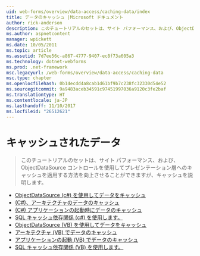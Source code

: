 ```yaml
---
uid: web-forms/overview/data-access/caching-data/index
title: データのキャッシュ |Microsoft ドキュメント
author: rick-anderson
description: このチュートリアルのセットは、サイト パフォーマンス、および、ObjectDataSource コントロールを使用してプレゼンテーション層へのキャッシュを適用する方法を向上することができます、キャッシュを説明しています.
ms.author: aspnetcontent
manager: wpickett
ms.date: 10/05/2011
ms.topic: article
ms.assetid: 7d7ee56c-a867-4777-9407-ec8f73a605a3
ms.technology: dotnet-webforms
ms.prod: .net-framework
msc.legacyurl: /web-forms/overview/data-access/caching-data
msc.type: chapter
ms.openlocfilehash: 0b14ecdd4a8cab1d61bf9b7c238fc32330d54e52
ms.sourcegitcommit: 9a9483aceb34591c97451997036a9120c3fe2baf
ms.translationtype: HT
ms.contentlocale: ja-JP
ms.lasthandoff: 11/10/2017
ms.locfileid: "26512621"
---
```

<a name="caching-data"></a>キャッシュされたデータ
====================
> このチュートリアルのセットは、サイト パフォーマンス、および、ObjectDataSource コントロールを使用してプレゼンテーション層へのキャッシュを適用する方法を向上させることができますが、キャッシュを説明します。


- [ObjectDataSource (c#) を使用してデータをキャッシュ](caching-data-with-the-objectdatasource-cs.md)
- [(C#)、アーキテクチャのデータのキャッシュ](caching-data-in-the-architecture-cs.md)
- [(C#) アプリケーションの起動時にデータのキャッシュ](caching-data-at-application-startup-cs.md)
- [SQL キャッシュ依存関係 (c#) を使用します。](using-sql-cache-dependencies-cs.md)
- [ObjectDataSource (VB) を使用してデータをキャッシュ](caching-data-with-the-objectdatasource-vb.md)
- [アーキテクチャ (VB) でデータのキャッシュ](caching-data-in-the-architecture-vb.md)
- [アプリケーションの起動 (VB) でデータのキャッシュ](caching-data-at-application-startup-vb.md)
- [SQL キャッシュ依存関係 (VB) を使用します。](using-sql-cache-dependencies-vb.md)
